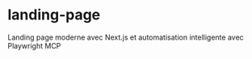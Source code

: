 # landing-page
Landing page moderne avec Next.js et automatisation intelligente avec Playwright MCP
